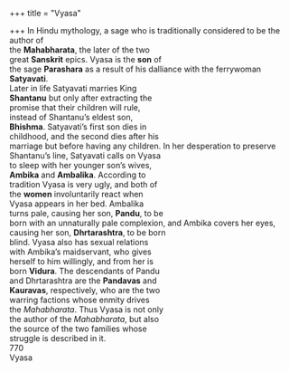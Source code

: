 +++
title = "Vyasa"

+++
In Hindu mythology, a sage who is traditionally considered to be the author of  
the **Mahabharata**, the later of the two  
great **Sanskrit** epics. Vyasa is the **son** of  
the sage **Parashara** as a result of his dalliance with the ferrywoman **Satyavati**.  
Later in life Satyavati marries King  
**Shantanu** but only after extracting the  
promise that their children will rule,  
instead of Shantanu’s eldest son,  
**Bhishma**. Satyavati’s first son dies in  
childhood, and the second dies after his  
marriage but before having any children. In her desperation to preserve  
Shantanu’s line, Satyavati calls on Vyasa  
to sleep with her younger son’s wives,  
**Ambika** and **Ambalika**. According to  
tradition Vyasa is very ugly, and both of  
the **women** involuntarily react when  
Vyasa appears in her bed. Ambalika  
turns pale, causing her son, **Pandu**, to be  
born with an unnaturally pale complexion, and Ambika covers her eyes, causing her son, **Dhrtarashtra**, to be born  
blind. Vyasa also has sexual relations  
with Ambika’s maidservant, who gives  
herself to him willingly, and from her is  
born **Vidura**. The descendants of Pandu  
and Dhrtarashtra are the **Pandavas** and  
**Kauravas**, respectively, who are the two  
warring factions whose enmity drives  
the *Mahabharata*. Thus Vyasa is not only  
the author of the *Mahabharata*, but also  
the source of the two families whose  
struggle is described in it.  
770  
Vyasa